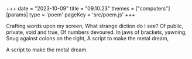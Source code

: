 +++
date = "2023-10-09"
title = "09.10.23"
themes = ["computers"]
[params]
  type = 'poem'
  pageKey = 'src/poem.js'
+++

Crafting words upon my screen,
What strange diction do I see?
Of public, private, void and true,
Of numbers devoured.
In jaws of brackets, yawning,
Snug against colons on the right,
A script to make the metal dream,

A script to make the metal dream.

